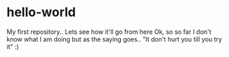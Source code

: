 # hello-world
My first repository.. Lets see how it'll go from here
Ok, so so far I don't know what I am doing but as the saying goes..
"It don't hurt you till you try it" :)
